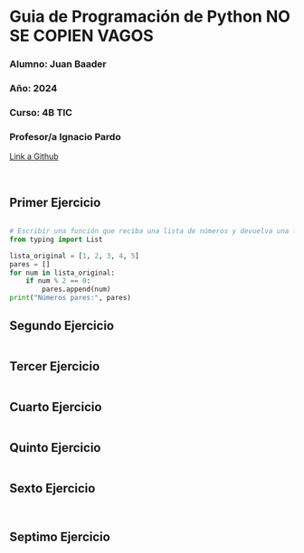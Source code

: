 # Guia  de Programación de Python  NO SE COPIEN VAGOS

### **Alumno:** Juan Baader

### **Año:** 2024

### **Curso:** 4B TIC

### **Profesor/a** Ignacio Pardo

[Link a Github](https://github.com/juanpanpanyz/python)

<br>

## **Primer Ejercicio**

```python

# Escribir una función que reciba una lista de números y devuelva una lista con los números pares.
from typing import List

lista_original = [1, 2, 3, 4, 5]
pares = []
for num in lista_original:
    if num % 2 == 0:
        pares.append(num)
print("Números pares:", pares)
```

## **Segundo Ejercicio**

```python

```

## **Tercer Ejercicio**

```python

```

## **Cuarto Ejercicio**

```python

```

## **Quinto Ejercicio**

```python

```

## **Sexto Ejercicio**

```python
 
```

## **Septimo Ejercicio**

```python

```
